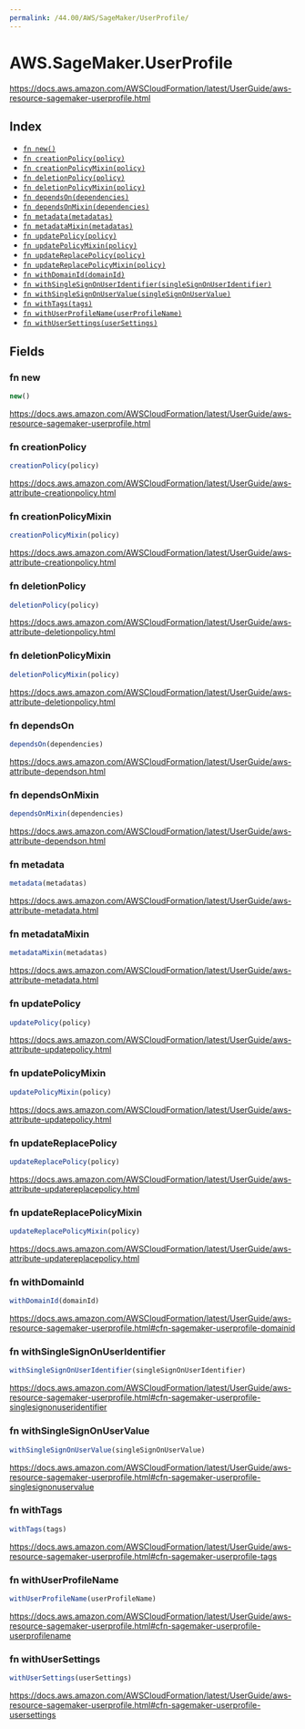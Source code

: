 ```yaml
---
permalink: /44.00/AWS/SageMaker/UserProfile/
---
```


# AWS.SageMaker.UserProfile

https://docs.aws.amazon.com/AWSCloudFormation/latest/UserGuide/aws-resource-sagemaker-userprofile.html

## Index

* [`fn new()`](#fn-new)
* [`fn creationPolicy(policy)`](#fn-creationpolicy)
* [`fn creationPolicyMixin(policy)`](#fn-creationpolicymixin)
* [`fn deletionPolicy(policy)`](#fn-deletionpolicy)
* [`fn deletionPolicyMixin(policy)`](#fn-deletionpolicymixin)
* [`fn dependsOn(dependencies)`](#fn-dependson)
* [`fn dependsOnMixin(dependencies)`](#fn-dependsonmixin)
* [`fn metadata(metadatas)`](#fn-metadata)
* [`fn metadataMixin(metadatas)`](#fn-metadatamixin)
* [`fn updatePolicy(policy)`](#fn-updatepolicy)
* [`fn updatePolicyMixin(policy)`](#fn-updatepolicymixin)
* [`fn updateReplacePolicy(policy)`](#fn-updatereplacepolicy)
* [`fn updateReplacePolicyMixin(policy)`](#fn-updatereplacepolicymixin)
* [`fn withDomainId(domainId)`](#fn-withdomainid)
* [`fn withSingleSignOnUserIdentifier(singleSignOnUserIdentifier)`](#fn-withsinglesignonuseridentifier)
* [`fn withSingleSignOnUserValue(singleSignOnUserValue)`](#fn-withsinglesignonuservalue)
* [`fn withTags(tags)`](#fn-withtags)
* [`fn withUserProfileName(userProfileName)`](#fn-withuserprofilename)
* [`fn withUserSettings(userSettings)`](#fn-withusersettings)

## Fields

### fn new

```ts
new()
```

https://docs.aws.amazon.com/AWSCloudFormation/latest/UserGuide/aws-resource-sagemaker-userprofile.html

### fn creationPolicy

```ts
creationPolicy(policy)
```

https://docs.aws.amazon.com/AWSCloudFormation/latest/UserGuide/aws-attribute-creationpolicy.html

### fn creationPolicyMixin

```ts
creationPolicyMixin(policy)
```

https://docs.aws.amazon.com/AWSCloudFormation/latest/UserGuide/aws-attribute-creationpolicy.html

### fn deletionPolicy

```ts
deletionPolicy(policy)
```

https://docs.aws.amazon.com/AWSCloudFormation/latest/UserGuide/aws-attribute-deletionpolicy.html

### fn deletionPolicyMixin

```ts
deletionPolicyMixin(policy)
```

https://docs.aws.amazon.com/AWSCloudFormation/latest/UserGuide/aws-attribute-deletionpolicy.html

### fn dependsOn

```ts
dependsOn(dependencies)
```

https://docs.aws.amazon.com/AWSCloudFormation/latest/UserGuide/aws-attribute-dependson.html

### fn dependsOnMixin

```ts
dependsOnMixin(dependencies)
```

https://docs.aws.amazon.com/AWSCloudFormation/latest/UserGuide/aws-attribute-dependson.html

### fn metadata

```ts
metadata(metadatas)
```

https://docs.aws.amazon.com/AWSCloudFormation/latest/UserGuide/aws-attribute-metadata.html

### fn metadataMixin

```ts
metadataMixin(metadatas)
```

https://docs.aws.amazon.com/AWSCloudFormation/latest/UserGuide/aws-attribute-metadata.html

### fn updatePolicy

```ts
updatePolicy(policy)
```

https://docs.aws.amazon.com/AWSCloudFormation/latest/UserGuide/aws-attribute-updatepolicy.html

### fn updatePolicyMixin

```ts
updatePolicyMixin(policy)
```

https://docs.aws.amazon.com/AWSCloudFormation/latest/UserGuide/aws-attribute-updatepolicy.html

### fn updateReplacePolicy

```ts
updateReplacePolicy(policy)
```

https://docs.aws.amazon.com/AWSCloudFormation/latest/UserGuide/aws-attribute-updatereplacepolicy.html

### fn updateReplacePolicyMixin

```ts
updateReplacePolicyMixin(policy)
```

https://docs.aws.amazon.com/AWSCloudFormation/latest/UserGuide/aws-attribute-updatereplacepolicy.html

### fn withDomainId

```ts
withDomainId(domainId)
```

https://docs.aws.amazon.com/AWSCloudFormation/latest/UserGuide/aws-resource-sagemaker-userprofile.html#cfn-sagemaker-userprofile-domainid

### fn withSingleSignOnUserIdentifier

```ts
withSingleSignOnUserIdentifier(singleSignOnUserIdentifier)
```

https://docs.aws.amazon.com/AWSCloudFormation/latest/UserGuide/aws-resource-sagemaker-userprofile.html#cfn-sagemaker-userprofile-singlesignonuseridentifier

### fn withSingleSignOnUserValue

```ts
withSingleSignOnUserValue(singleSignOnUserValue)
```

https://docs.aws.amazon.com/AWSCloudFormation/latest/UserGuide/aws-resource-sagemaker-userprofile.html#cfn-sagemaker-userprofile-singlesignonuservalue

### fn withTags

```ts
withTags(tags)
```

https://docs.aws.amazon.com/AWSCloudFormation/latest/UserGuide/aws-resource-sagemaker-userprofile.html#cfn-sagemaker-userprofile-tags

### fn withUserProfileName

```ts
withUserProfileName(userProfileName)
```

https://docs.aws.amazon.com/AWSCloudFormation/latest/UserGuide/aws-resource-sagemaker-userprofile.html#cfn-sagemaker-userprofile-userprofilename

### fn withUserSettings

```ts
withUserSettings(userSettings)
```

https://docs.aws.amazon.com/AWSCloudFormation/latest/UserGuide/aws-resource-sagemaker-userprofile.html#cfn-sagemaker-userprofile-usersettings
